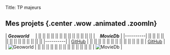 Title: TP majeurs

## Mes projets {.center .wow .animated .zoomIn}

| ***Geoworld*** &nbsp;&nbsp;&nbsp; | || || || || || || || || || || || || || | &nbsp;&nbsp;&nbsp;***MovieDb*** |
|----------| || || || || || || || || || || || || || |----------|
|  [GitHub](https://github.com/walae04/geoworld-02042025) | || || || || || || || || || || || || || | [GitHub](https://github.com/walae04/projet-ap) |
| ![Geoworld](../theme/logo/geoworld.jpg) | || || || || || || || || || || || || || | ![MovieDb](../theme/logo/movie1.png) |
